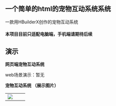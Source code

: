 ## 一个简单的html的宠物互动系统系统

一款用HBuilderX创作的宠物互动系统

#### 本项目目前只适配电脑端，手机端请期待后续


演示
--------

**网页端宠物互动系统**

web场景演示：暂无 

**宠物互动系统 （展示图片）**

||||
|:---:|:---:|:--:|
|![](https://share.weiyun.com/ifA4zODY)|


<!-- 愿景
--------



